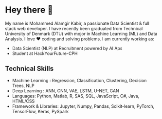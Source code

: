# Hey there 👋

My name is Mohammed Alamgir Kabir, a passionate Data Scientist & full stack web developer. I have recently been graduated from Technical University of Denmark (DTU) with mojor in Machine Learning (ML) and Data Analysis. I love ♥️ coding and solving problems. I am currently working as:

- Data Scientist (NLP) at Recruitment powered by AI Aps
- Student at HackYourFuture-CPH

## Technical Skills
- Machine Learning : Regression, Classification, Clustering, Decision Trees, NLP
- Deep Learning : ANN, CNN, VAE, LSTM, U-NET, GAN
- Languages: Python, Matlab, R, SAS, SQL, JavaScript, C#, Java, HTML/CSS
- Framework & Libraries: Jupyter, Numpy, Pandas, Scikit-learn, PyTorch, TensorFlow,
Keras, PySpark

<!---
agkabir/agkabir is a ✨ special ✨ repository because its `README.md` (this file) appears on your GitHub profile.
You can click the Preview link to take a look at your changes.
--->
